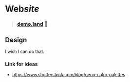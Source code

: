 # **Web**_site_

> ### [demo.land](https://demo.land) :electric_plug:

## Design

I wish I can do that.

### Link for ideas

- https://www.shutterstock.com/blog/neon-color-palettes
